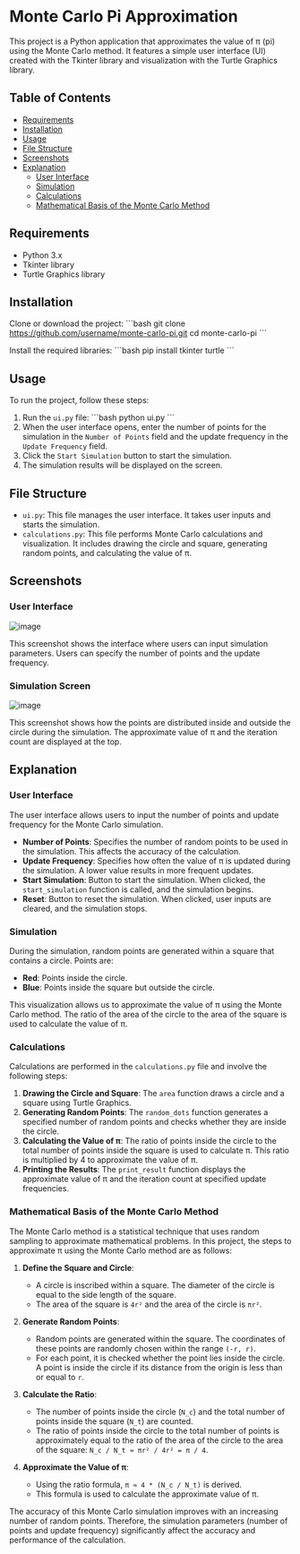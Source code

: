 # Monte Carlo Pi Approximation

This project is a Python application that approximates the value of π (pi) using the Monte Carlo method. It features a simple user interface (UI) created with the Tkinter library and visualization with the Turtle Graphics library.

## Table of Contents
- [Requirements](#requirements)
- [Installation](#installation)
- [Usage](#usage)
- [File Structure](#file-structure)
- [Screenshots](#screenshots)
- [Explanation](#explanation)
  - [User Interface](#user-interface)
  - [Simulation](#simulation)
  - [Calculations](#calculations)
  - [Mathematical Basis of the Monte Carlo Method](#mathematical-basis-of-the-monte-carlo-method)

## Requirements
- Python 3.x
- Tkinter library
- Turtle Graphics library

## Installation
Clone or download the project:
\`\`\`bash
git clone https://github.com/username/monte-carlo-pi.git
cd monte-carlo-pi
\`\`\`

Install the required libraries:
\`\`\`bash
pip install tkinter turtle
\`\`\`

## Usage
To run the project, follow these steps:

1. Run the `ui.py` file:
\`\`\`bash
python ui.py
\`\`\`
2. When the user interface opens, enter the number of points for the simulation in the `Number of Points` field and the update frequency in the `Update Frequency` field.
3. Click the `Start Simulation` button to start the simulation.
4. The simulation results will be displayed on the screen.

## File Structure
- `ui.py`: This file manages the user interface. It takes user inputs and starts the simulation.
- `calculations.py`: This file performs Monte Carlo calculations and visualization. It includes drawing the circle and square, generating random points, and calculating the value of π.

## Screenshots
### User Interface
![image](https://github.com/YusufCelebii/determining_pi_with_MonteCarlo_method/assets/95516451/bc66518b-eb4a-49a6-88ed-973b878b741c)

This screenshot shows the interface where users can input simulation parameters. Users can specify the number of points and the update frequency.

### Simulation Screen
![image](https://github.com/YusufCelebii/determining_pi_with_MonteCarlo_method/assets/95516451/6fa7ff17-e801-4269-8357-bb934ea98ac4)


This screenshot shows how the points are distributed inside and outside the circle during the simulation. The approximate value of π and the iteration count are displayed at the top.

## Explanation

### User Interface
The user interface allows users to input the number of points and update frequency for the Monte Carlo simulation.

- **Number of Points**: Specifies the number of random points to be used in the simulation. This affects the accuracy of the calculation.
- **Update Frequency**: Specifies how often the value of π is updated during the simulation. A lower value results in more frequent updates.
- **Start Simulation**: Button to start the simulation. When clicked, the `start_simulation` function is called, and the simulation begins.
- **Reset**: Button to reset the simulation. When clicked, user inputs are cleared, and the simulation stops.

### Simulation
During the simulation, random points are generated within a square that contains a circle. Points are:
- **Red**: Points inside the circle.
- **Blue**: Points inside the square but outside the circle.

This visualization allows us to approximate the value of π using the Monte Carlo method. The ratio of the area of the circle to the area of the square is used to calculate the value of π.

### Calculations
Calculations are performed in the `calculations.py` file and involve the following steps:
1. **Drawing the Circle and Square**: The `area` function draws a circle and a square using Turtle Graphics.
2. **Generating Random Points**: The `random_dots` function generates a specified number of random points and checks whether they are inside the circle.
3. **Calculating the Value of π**: The ratio of points inside the circle to the total number of points inside the square is used to calculate π. This ratio is multiplied by 4 to approximate the value of π.
4. **Printing the Results**: The `print_result` function displays the approximate value of π and the iteration count at specified update frequencies.

### Mathematical Basis of the Monte Carlo Method
The Monte Carlo method is a statistical technique that uses random sampling to approximate mathematical problems. In this project, the steps to approximate π using the Monte Carlo method are as follows:

1. **Define the Square and Circle**:
   - A circle is inscribed within a square. The diameter of the circle is equal to the side length of the square.
   - The area of the square is `4r²` and the area of the circle is `πr²`.

2. **Generate Random Points**:
   - Random points are generated within the square. The coordinates of these points are randomly chosen within the range `(-r, r)`.
   - For each point, it is checked whether the point lies inside the circle. A point is inside the circle if its distance from the origin is less than or equal to `r`.

3. **Calculate the Ratio**:
   - The number of points inside the circle (`N_c`) and the total number of points inside the square (`N_t`) are counted.
   - The ratio of points inside the circle to the total number of points is approximately equal to the ratio of the area of the circle to the area of the square: `N_c / N_t ≈ πr² / 4r² = π / 4`.

4. **Approximate the Value of π**:
   - Using the ratio formula, `π ≈ 4 * (N_c / N_t)` is derived.
   - This formula is used to calculate the approximate value of π.

The accuracy of this Monte Carlo simulation improves with an increasing number of random points. Therefore, the simulation parameters (number of points and update frequency) significantly affect the accuracy and performance of the calculation.


